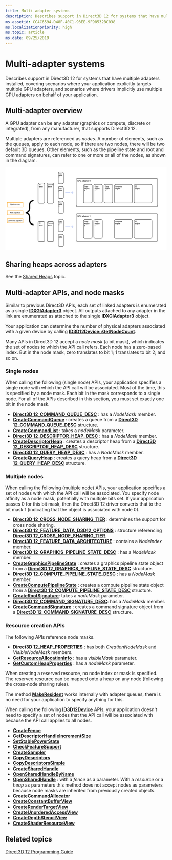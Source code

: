 ```yaml
---
title: Multi-adapter systems
description: Describes support in Direct3D 12 for systems that have multiple adapters installed, covering scenarios where your application explicitly targets multiple GPU adapters, and scenarios where drivers implicitly use multiple GPU adapters on behalf of your application.
ms.assetid: CC4C6594-D48F-40C1-93EE-9F98532BC038
ms.localizationpriority: high
ms.topic: article
ms.date: 09/25/2019
---
```


# Multi-adapter systems

Describes support in Direct3D 12 for systems that have multiple adapters installed, covering scenarios where your application explicitly targets multiple GPU adapters, and scenarios where drivers implicitly use multiple GPU adapters on behalf of your application.

## Multi-adapter overview

A GPU adapter can be any adapter (graphics or compute, discrete or integrated), from any manufacturer, that supports Direct3D 12.

Multiple adapters are referenced as *nodes*. A number of elements, such as the queues, apply to each node, so if there are two nodes, there will be two default 3D queues. Other elements, such as the pipeline state and root and command signatures, can refer to one or more or all of the nodes, as shown in the diagram.

![queues apply to each graphics adapter](images/multigpu.png)

## Sharing heaps across adapters

See the [Shared Heaps](shared-heaps.md) topic.

## Multi-adapter APIs, and node masks

Similar to previous Direct3D APIs, each set of linked adapters is enumerated as a single [**IDXGIAdapter3**](/windows/win32/api/dxgi1_4/nn-dxgi1_4-idxgiadapter3) object. All outputs attached to any adapter in the link are enumerated as attached to the single **IDXGIAdapter3** object.

Your application can determine the number of physical adapters associated with a given device by calling [**ID3D12Device::GetNodeCount**](/windows/win32/api/d3d12/nf-d3d12-id3d12device-getnodecount).

Many APIs in Direct3D 12 accept a *node mask* (a bit mask), which indicates the set of nodes to which the API call refers. Each node has a zero-based index. But in the node mask, zero translates to bit 1; 1 translates to bit 2; and so on.

### Single nodes

When calling the following (single node) APIs, your application specifies a single node with which the API call will be associated. Most of the time, this is specified by a node mask. Each bit in the mask corresponds to a single node. For all of the APIs described in this section, you must set exactly one bit in the node mask.

-   [**Direct3D 12\_COMMAND\_QUEUE\_DESC**](/windows/win32/api/d3d12/ns-d3d12-d3d12_command_queue_desc) : has a *NodeMask* member.
-   [**CreateCommandQueue**](/windows/win32/api/d3d12/nf-d3d12-id3d12device-createcommandqueue) : creates a queue from a [**Direct3D 12\_COMMAND\_QUEUE\_DESC**](/windows/win32/api/d3d12/ns-d3d12-d3d12_command_queue_desc) structure.
-   [**CreateCommandList**](/windows/win32/api/d3d12/nf-d3d12-id3d12device-createcommandlist) : takes a *nodeMask* parameter.
-   [**Direct3D 12\_DESCRIPTOR\_HEAP\_DESC**](/windows/win32/api/d3d12/ns-d3d12-d3d12_descriptor_heap_desc) : has a *NodeMask* member.
-   [**CreateDescriptorHeap**](/windows/win32/api/d3d12/nf-d3d12-id3d12device-createdescriptorheap) : creates a descriptor heap from a [**Direct3D 12\_DESCRIPTOR\_HEAP\_DESC**](/windows/win32/api/d3d12/ns-d3d12-d3d12_descriptor_heap_desc) structure.
-   [**Direct3D 12\_QUERY\_HEAP\_DESC**](/windows/win32/api/d3d12/ns-d3d12-d3d12_query_heap_desc) : has a *NodeMask* member.
-   [**CreateQueryHeap**](/windows/win32/api/d3d12/nf-d3d12-id3d12device-createqueryheap) : creates a query heap from a [**Direct3D 12\_QUERY\_HEAP\_DESC**](/windows/win32/api/d3d12/ns-d3d12-d3d12_query_heap_desc) structure.

### Multiple nodes

When calling the following (multiple node) APIs, your application specifies a set of nodes with which the API call will be associated. You specify node affinity as a node mask, potentially with multiple bits set. If your application passes 0 for this bit mask, then the Direct3D 12 driver converts that to the bit mask 1 (indicating that the object is associated with node 0).

-   [**Direct3D 12\_CROSS\_NODE\_SHARING\_TIER**](/windows/win32/api/d3d12/ne-d3d12-d3d12_cross_node_sharing_tier) : determines the support for cross node sharing.
-   [**Direct3D 12\_FEATURE\_DATA\_D3D12\_OPTIONS**](/windows/win32/api/d3d12/ns-d3d12-d3d12_feature_data_d3d12_options) : structure referencing [**Direct3D 12\_CROSS\_NODE\_SHARING\_TIER**](/windows/win32/api/d3d12/ne-d3d12-d3d12_cross_node_sharing_tier).
-   [**Direct3D 12\_FEATURE\_DATA\_ARCHITECTURE**](/windows/win32/api/d3d12/ns-d3d12-d3d12_feature_data_architecture) : contains a *NodeIndex* member.
-   [**Direct3D 12\_GRAPHICS\_PIPELINE\_STATE\_DESC**](/windows/win32/api/d3d12/ns-d3d12-d3d12_graphics_pipeline_state_desc) : has a *NodeMask* member.
-   [**CreateGraphicsPipelineState**](/windows/win32/api/d3d12/nf-d3d12-id3d12device-creategraphicspipelinestate) : creates a graphics pipeline state object from a [**Direct3D 12\_GRAPHICS\_PIPELINE\_STATE\_DESC**](/windows/win32/api/d3d12/ns-d3d12-d3d12_graphics_pipeline_state_desc) structure.
-   [**Direct3D 12\_COMPUTE\_PIPELINE\_STATE\_DESC**](/windows/win32/api/d3d12/ns-d3d12-d3d12_compute_pipeline_state_desc) : has a *NodeMask* member.
-   [**CreateComputePipelineState**](/windows/win32/api/d3d12/nf-d3d12-id3d12device-createcomputepipelinestate) : creates a compute pipeline state object from a [**Direct3D 12\_COMPUTE\_PIPELINE\_STATE\_DESC**](/windows/win32/api/d3d12/ns-d3d12-d3d12_compute_pipeline_state_desc) structure.
-   [**CreateRootSignature**](/windows/win32/api/d3d12/nf-d3d12-id3d12device-createrootsignature): takes a *nodeMask* parameter.
-   [**Direct3D 12\_COMMAND\_SIGNATURE\_DESC**](/windows/win32/api/d3d12/ns-d3d12-d3d12_command_signature_desc): has a *NodeMask* member.
-   [**CreateCommandSignature**](/windows/win32/api/d3d12/nf-d3d12-id3d12device-createcommandsignature) : creates a command signature object from a [**Direct3D 12\_COMMAND\_SIGNATURE\_DESC**](/windows/win32/api/d3d12/ns-d3d12-d3d12_command_signature_desc) structure.

### Resource creation APIs

The following APIs reference node masks.

-   [**Direct3D 12\_HEAP\_PROPERTIES**](/windows/win32/api/d3d12/ns-d3d12-d3d12_heap_properties) : has both *CreationNodeMask* and *VisibleNodeMask* members.
-   [**GetResourceAllocationInfo**](/windows/win32/api/d3d12/nf-d3d12-id3d12device-getresourceallocationinfo) : has a *visibleMask* parameter.
-   [**GetCustomHeapProperties**](/windows/win32/api/d3d12/nf-d3d12-id3d12device-getcustomheapproperties) : has a *nodeMask* parameter.

When creating a reserved resource, no node index or mask is specified. The reserved resource can be mapped onto a heap on any node (following the cross-node sharing rules).

The method [**MakeResident**](/windows/win32/api/d3d12/nf-d3d12-id3d12device-makeresident) works internally with adapter queues, there is no need for your application to specify anything for this.

When calling the following [**ID3D12Device**](/windows/win32/api/d3d12/nn-d3d12-id3d12device) APIs, your application doesn't need to specify a set of nodes that the API call will be associated with because the API call applies to all nodes.

-   [**CreateFence**](/windows/win32/api/d3d12/nf-d3d12-id3d12device-createfence)
-   [**GetDescriptorHandleIncrementSize**](/windows/win32/api/d3d12/nf-d3d12-id3d12device-getdescriptorhandleincrementsize)
-   [**SetStablePowerState**](/windows/win32/api/d3d12/nf-d3d12-id3d12device-setstablepowerstate)
-   [**CheckFeatureSupport**](/windows/win32/api/d3d12/nf-d3d12-id3d12device-checkfeaturesupport)
-   [**CreateSampler**](/windows/win32/api/d3d12/nf-d3d12-id3d12device-createsampler)
-   [**CopyDescriptors**](/windows/win32/api/d3d12/nf-d3d12-id3d12device-copydescriptors)
-   [**CopyDescriptorsSimple**](/windows/win32/api/d3d12/nf-d3d12-id3d12device-copydescriptorssimple)
-   [**CreateSharedHandle**](/windows/win32/api/d3d12/nf-d3d12-id3d12device-createsharedhandle)
-   [**OpenSharedHandleByName**](/windows/win32/api/d3d12/nf-d3d12-id3d12device-opensharedhandlebyname)
-   [**OpenSharedHandle**](/windows/win32/api/d3d12/nf-d3d12-id3d12device-opensharedhandle) : with a *fence* as a parameter. With a *resource* or a *heap* as parameters this method does not accept nodes as parameters because node masks are inherited from previously created objects.
-   [**CreateCommandAllocator**](/windows/win32/api/d3d12/nf-d3d12-id3d12device-createcommandallocator)
-   [**CreateConstantBufferView**](/windows/win32/api/d3d12/nf-d3d12-id3d12device-createconstantbufferview)
-   [**CreateRenderTargetView**](/windows/win32/api/d3d12/nf-d3d12-id3d12device-createrendertargetview)
-   [**CreateUnorderedAccessView**](/windows/win32/api/d3d12/nf-d3d12-id3d12device-createunorderedaccessview)
-   [**CreateDepthStencilView**](/windows/win32/api/d3d12/nf-d3d12-id3d12device-createdepthstencilview)
-   [**CreateShaderResourceView**](/windows/win32/api/d3d12/nf-d3d12-id3d12device-createshaderresourceview)

## Related topics

[Direct3D 12 Programming Guide](directx-12-programming-guide.md)